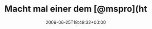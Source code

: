 ---
retweeted: false
source: <a href="http://twitter.com" rel="nofollow">Twitter Web Client</a>
entities:
  hashtags: []
  symbols: []
  user_mentions:
  - name: Michael Seemann
    screen_name: mspro
    indices:
    - '20'
    - '26'
    id_str: '5751892'
    id: '5751892'
  urls: []
display_text_range:
- '0'
- '99'
favorite_count: '0'
id_str: '2330312066'
truncated: false
retweet_count: '0'
id: '2330312066'
created_at: Thu Jun 25 18:49:32 +0000 2009
favorited: false
full_text: Macht mal einer dem [@mspro](https://twitter.com/mspro) etwas bessere Laune
  bitte! Das zieht ja sonst die ganze Timeline runter.
lang: de
tags:
- pesos:twitter
date: '2009-06-25T18:49:32+00:00'
src: https://twitter.com/bascht/status/2330312066
original_url: https://twitter.com/bascht/status/2330312066
type: twitter_tweet
text: Macht mal einer dem [@mspro](https://twitter.com/mspro) etwas bessere Laune
  bitte! Das zieht ja sonst die ganze Timeline runter.
title: Macht mal einer dem [@mspro](ht

---